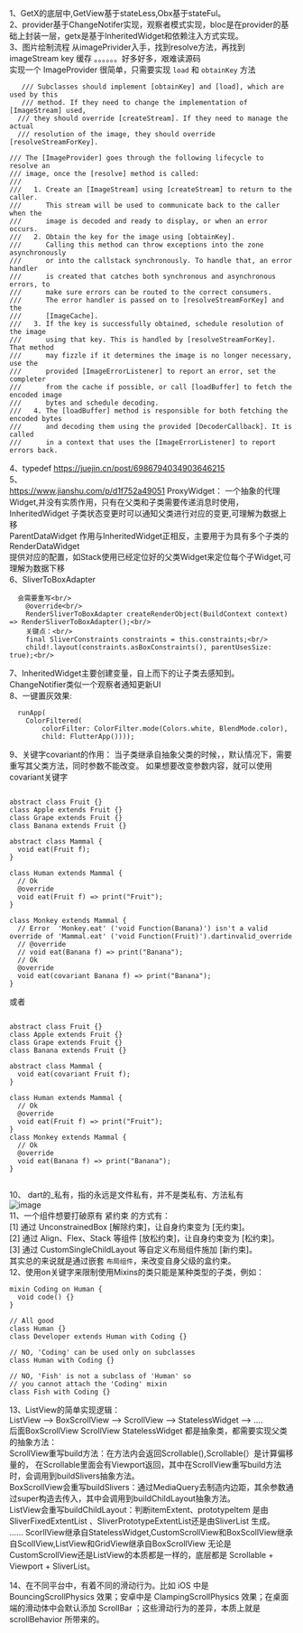 1、GetX的底层中,GetView基于stateLess,Obx基于stateFul。<br/>
2、provider基于ChangeNotifer实现，观察者模式实现，bloc是在provider的基础上封装一层，getx是基于InheritedWidget和依赖注入方式实现。<br/>
3、图片绘制流程 从imagePrivider入手，找到resolve方法，再找到imageStream key  缓存 。。。。。。好多好多，艰难读源码 <br/>
   实现一个 ImageProvider 很简单，只需要实现 `load` 和 `obtainKey` 方法
   ```
      /// Subclasses should implement [obtainKey] and [load], which are used by this
      /// method. If they need to change the implementation of [ImageStream] used,
     /// they should override [createStream]. If they need to manage the actual
     /// resolution of the image, they should override [resolveStreamForKey].

 /// The [ImageProvider] goes through the following lifecycle to resolve an
/// image, once the [resolve] method is called:
///
///   1. Create an [ImageStream] using [createStream] to return to the caller.
///      This stream will be used to communicate back to the caller when the
///      image is decoded and ready to display, or when an error occurs.
///   2. Obtain the key for the image using [obtainKey].
///      Calling this method can throw exceptions into the zone asynchronously
///      or into the callstack synchronously. To handle that, an error handler
///      is created that catches both synchronous and asynchronous errors, to
///      make sure errors can be routed to the correct consumers.
///      The error handler is passed on to [resolveStreamForKey] and the
///      [ImageCache].
///   3. If the key is successfully obtained, schedule resolution of the image
///      using that key. This is handled by [resolveStreamForKey]. That method
///      may fizzle if it determines the image is no longer necessary, use the
///      provided [ImageErrorListener] to report an error, set the completer
///      from the cache if possible, or call [loadBuffer] to fetch the encoded image
///      bytes and schedule decoding.
///   4. The [loadBuffer] method is responsible for both fetching the encoded bytes
///      and decoding them using the provided [DecoderCallback]. It is called
///      in a context that uses the [ImageErrorListener] to report errors back.

   ```


4、typedef https://juejin.cn/post/6986794034903646215 <br/>
5、<br/> https://www.jianshu.com/p/d1f752a49051
 ProxyWidget： 一个抽象的代理Widget,并没有实质作用，只有在父类和子类需要传递消息时使用， <br/>
 InheritedWidget 子类状态变更时可以通知父类进行对应的变更,可理解为数据上移 <br/>
 ParentDataWidget 作用与InheritedWidget正相反，主要用于为具有多个子类的RenderDataWidget <br/>
 提供对应的配置，如Stack使用已经定位好的父类Widget来定位每个子Widget,可理解为数据下移 <br/>
 6、SliverToBoxAdapter<br/>
 
```
  会需要重写<br/>
    @override<br/>
    RenderSliverToBoxAdapter createRenderObject(BuildContext context) => RenderSliverToBoxAdapter();<br/>
    关键点：<br/>
    final SliverConstraints constraints = this.constraints;<br/>
    child!.layout(constraints.asBoxConstraints(), parentUsesSize: true);<br/>
```

7、InheritedWidget主要创建变量，自上而下的让子类去感知到。ChangeNotifier类似一个观察者通知更新UI <br/>
8、一键置灰效果:<br/>

```
  runApp(
    ColorFiltered(
        colorFilter: ColorFilter.mode(Colors.white, BlendMode.color),
        child: FlutterApp())));

```
9、关键字covariant的作用：
当子类继承自抽象父类的时候，，默认情况下，需要重写其父类方法，同时参数不能改变。
如果想要改变参数内容，就可以使用covariant关键字

```

abstract class Fruit {}
class Apple extends Fruit {}
class Grape extends Fruit {}
class Banana extends Fruit {}

abstract class Mammal {
  void eat(Fruit f);
}

class Human extends Mammal {
  // Ok
  @override
  void eat(Fruit f) => print("Fruit");
}

class Monkey extends Mammal { 
  // Error  'Monkey.eat' ('void Function(Banana)') isn't a valid override of 'Mammal.eat' ('void Function(Fruit)').dartinvalid_override
  // @override
  // void eat(Banana f) => print("Banana");
  // Ok
  @override
  void eat(covariant Banana f) => print("Banana");
}

```

或者

```

abstract class Fruit {}
class Apple extends Fruit {}
class Grape extends Fruit {}
class Banana extends Fruit {}

abstract class Mammal {
  void eat(covariant Fruit f);
}

class Human extends Mammal {
  // Ok
  @override
  void eat(Fruit f) => print("Fruit");
}
class Monkey extends Mammal {
  // Ok
  @override
  void eat(Banana f) => print("Banana");
}


```
10、 dart的_私有，指的永远是文件私有，并不是类私有、方法私有 <br/>
  ![image](https://github.com/shaoting0730/Flutter_learn_demo/blob/master/Dart%E4%B8%AD%E7%9A%84_%E7%A7%81%E6%9C%89%E5%8C%96%E6%98%AF%E6%96%87%E4%BB%B6%E7%9A%84%E7%A7%81%E6%9C%89%E5%8C%96.jpg) <br/>
11、一个组件想要打破原有 紧约束 的方式有：<br/>
[1] 通过 UnconstrainedBox [解除约束]，让自身约束变为 [无约束]。<br/>
[2] 通过 Align、Flex、Stack 等组件 [放松约束]，让自身约束变为 [松约束]。<br/>
[3] 通过 CustomSingleChildLayout 等自定义布局组件施加 [新约束]。<br/>
其实总的来说就是通过嵌套 `布局组件`，来改变自身父级的盒约束。<br/>
12、使用on关键字来限制使用Mixins的类只能是某种类型的子类，例如：

```
mixin Coding on Human {
  void code() {}
}

// All good
class Human {}
class Developer extends Human with Coding {}

// NO, 'Coding' can be used only on subclasses
class Human with Coding {}

// NO, 'Fish' is not a subclass of 'Human' so 
// you cannot attach the 'Coding' mixin
class Fish with Coding {}

```
13、ListView的简单实现逻辑：<br/>
ListView --> BoxScrollView --> ScrollView --> StatelessWidget --> .... <br/>
后面BoxScrollView   ScrollView  StatelessWidget 都是抽象类，都需要实现父类的抽象方法：<br/>
ScrollView重写build方法：在方法内会返回Scrollable(),Scrollable(）是计算偏移量的，
在Scrollable里面会有Viewport返回，其中在ScrollView重写build方法时，会调用到buildSlivers抽象方法。<br/>
BoxScrollView会重写buildSlivers：通过MediaQuery去制造内边距，其余参数通过super构造去传入，其中会调用到buildChildLayout抽象方法。<br/>
ListView会重写buildChildLayout：判断itemExtent、prototypeItem 是由 SliverFixedExtentList 、SliverPrototypeExtentList还是由SliverList 生成。<br/>
......
ScorllView继承自StatelessWidget,CustomScrollView和BoxScollView继承自ScollView,ListView和GridView继承自BoxScrollView
无论是CustomScrollView还是ListView的本质都是一样的，底层都是 Scrollable + Viewport + SliverList。

14、在不同平台中，有着不同的滑动行为。比如 iOS 中是 BouncingScrollPhysics 效果；安卓中是 ClampingScrollPhysics 效果；在桌面端的滑动体中会默认添加 ScrollBar ；这些滑动行为的差异，本质上就是 scrollBehavior 所带来的。    
